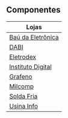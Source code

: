 ## Componentes

|Lojas|
|-----|
|[Baú da Eletrônica](https://www.baudaeletronica.com.br/)|
|[DABI](https://www.dabicomercio.com.br/)|
|[Eletrodex](https://www.eletrodex.com.br/)|
|[Instituto Digital](https://www.institutodigital.com.br/)|
|[Grafeno](https://grafenocomponentes.com.br/)|
|[Milcomp](http://www.milcomp.com.br/default.asp?)|
|[Solda Fria](https://www.soldafria.com.br/)|
|[Usina Info](https://www.usinainfo.com.br/)|
